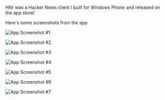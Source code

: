 HNr was a Hacker News client I built for Windows Phone and released on the app store!

Here's some screenshots from the app

![App Screenshot #1](meta/images/screen1.png)


![App Screenshot #2](meta/images/screen2.png)


![App Screenshot #3](meta/images/screen3.png)


![App Screenshot #4](meta/images/screen4.png)


![App Screenshot #5](meta/images/screen5.png)


![App Screenshot #6](meta/images/screen6.png)


![App Screenshot #7](meta/images/screen7.png)